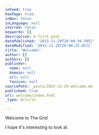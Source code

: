```yaml
---
inFeed: true
hasPage: true
inNav: false
inLanguage: null
starred: false
keywords: []
description: A first post.
datePublished: '2015-11-29T20:00:39.395Z'
dateModified: '2015-11-29T20:00:25.857Z'
title: 'Welcome!'
author: []
authors: []
publisher:
  name: null
  domain: null
  url: null
  favicon: null
sourcePath: _posts/2015-11-29-welcome.md
published: true
url: welcome/index.html
_type: Article

---
```

Welcome to The Grid

I hope it's interesting to look at.